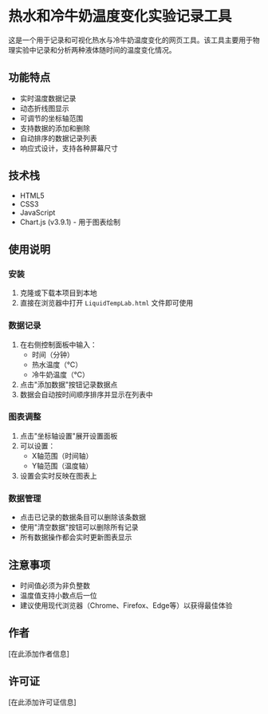 # 热水和冷牛奶温度变化实验记录工具

这是一个用于记录和可视化热水与冷牛奶温度变化的网页工具。该工具主要用于物理实验中记录和分析两种液体随时间的温度变化情况。

## 功能特点

- 实时温度数据记录
- 动态折线图显示
- 可调节的坐标轴范围
- 支持数据的添加和删除
- 自动排序的数据记录列表
- 响应式设计，支持各种屏幕尺寸

## 技术栈

- HTML5
- CSS3
- JavaScript
- Chart.js (v3.9.1) - 用于图表绘制

## 使用说明

### 安装

1. 克隆或下载本项目到本地
2. 直接在浏览器中打开 `LiquidTempLab.html` 文件即可使用

### 数据记录

1. 在右侧控制面板中输入：
   - 时间（分钟）
   - 热水温度（℃）
   - 冷牛奶温度（℃）
2. 点击"添加数据"按钮记录数据点
3. 数据会自动按时间顺序排序并显示在列表中

### 图表调整

1. 点击"坐标轴设置"展开设置面板
2. 可以设置：
   - X轴范围（时间轴）
   - Y轴范围（温度轴）
3. 设置会实时反映在图表上

### 数据管理

- 点击已记录的数据条目可以删除该条数据
- 使用"清空数据"按钮可以删除所有记录
- 所有数据操作都会实时更新图表显示

## 注意事项

- 时间值必须为非负整数
- 温度值支持小数点后一位
- 建议使用现代浏览器（Chrome、Firefox、Edge等）以获得最佳体验

## 作者

[在此添加作者信息]

## 许可证

[在此添加许可证信息] 